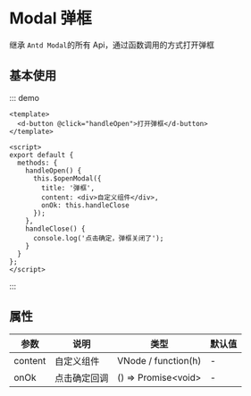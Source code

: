 # Modal 弹框

继承 `Antd Modal`的所有 Api，通过函数调用的方式打开弹框

## 基本使用

::: demo

```vue
<template>
  <d-button @click="handleOpen">打开弹框</d-button>
</template>

<script>
export default {
  methods: {
    handleOpen() {
      this.$openModal({
        title: '弹框',
        content: <div>自定义组件</div>,
        onOk: this.handleClose
      });
    },
    handleClose() {
      console.log('点击确定，弹框关闭了');
    }
  }
};
</script>
```

:::

## 属性

| 参数    | 说明         | 类型                      | 默认值 |
| ------- | ------------ | ------------------------- | ------ |
| content | 自定义组件   | VNode / function(h)       | -      |
| onOk    | 点击确定回调 | () => Promise&lt;void&gt; | -      |
